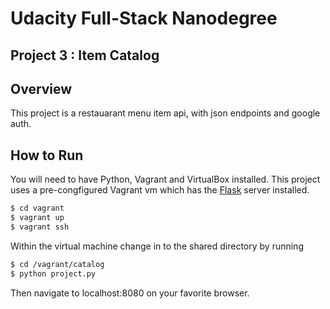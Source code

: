 # Udacity Full-Stack Nanodegree
## Project 3 : Item Catalog

## Overview

This project is a restauarant menu item api, with json endpoints and google auth.

## How to Run

You will need to have Python, Vagrant and VirtualBox installed. This project uses a pre-congfigured Vagrant vm which has the [Flask](http://flask.pocoo.org/) server installed.

```bash
$ cd vagrant
$ vagrant up
$ vagrant ssh
```

Within the virtual machine change in to the shared directory by running

```bash
$ cd /vagrant/catalog
$ python project.py
```

Then navigate to localhost:8080 on your favorite browser.
